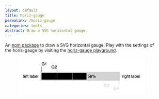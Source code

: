 ```yaml
---
layout: default
title: horiz-gauge
permalink: /horiz-gauge
categories: tools
abstract: Draw a SVG horizontal gauge.
---
```

An [npm package](https://www.npmjs.com/package/horiz-gauge) to draw a SVG horizontal gauge. Play with the settings of the horiz-gauge by visiting the [horiz-gauge playground](https://htmlpreview.github.io/?https://github.com/ulfschneider/horiz-gauge/blob/master/horiz-gauge-playground.html).

<figure>
<img src="/i/horiz-gauge/horiz-gauge.jpg" />
</figure>

